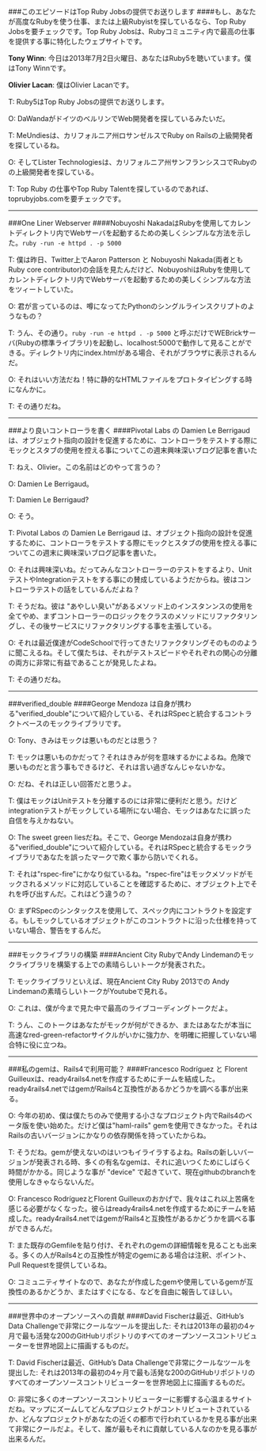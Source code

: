 ###このエピソードはTop Ruby Jobsの提供でお送りします
####もし、あなたが高度なRubyを使う仕事、または上級Rubyistを探しているなら、Top Ruby Jobsを要チェックです。Top Ruby Jobsは、Rubyコミュニティ内で最高の仕事を提供する事に特化したウェブサイトです。

**Tony Winn**: 今日は2013年7月2日火曜日、あなたはRuby5を聴いています。僕はTony Winnです。

**Olivier Lacan**: 僕はOlivier Lacanです。

T: Ruby5はTop Ruby Jobsの提供でお送りします。

O: DaWandaがドイツのベルリンでWeb開発者を探しているみたいだ。

T: MeUndiesは、カリフォルニア州ロサンゼルスでRuby on Railsの上級開発者を探しているね。

O: そしてLister Technologiesは、カリフォルニア州サンフランシスコでRubyのの上級開発者を探している。

T: Top Ruby の仕事やTop Ruby Talentを探しているのであれば、toprubyjobs.comを要チェックです。

---

###One Liner Webserver
####Nobuyoshi NakadaはRubyを使用してカレントディレクトリ内でWebサーバを起動するための美しくシンプルな方法を示した。`ruby -run -e httpd . -p 5000`

T: 僕は昨日、Twitter上でAaron Patterson と Nobuyoshi Nakada(両者ともRuby core contributor)の会話を見たんだけど、NobuyoshiはRubyを使用してカレントディレクトリ内でWebサーバを起動するための美しくシンプルな方法をツィートしていた。

O: 君が言っているのは、噂になってたPythonのシングルラインスクリプトのようなもの？

T: うん、その通り。`ruby -run -e httpd . -p 5000` と呼ぶだけでWEBrickサーバ(Rubyの標準ライブラリ)を起動し、localhost:5000で動作して見ることができる。ディレクトリ内にindex.htmlがある場合、それがブラウザに表示されるんだ。

O: それはいい方法だね！特に静的なHTMLファイルをプロトタイピングする時になんかに。

T: その通りだね。

---

###より良いコントローラを書く
####Pivotal Labs の Damien Le Berrigaudは、オブジェクト指向の設計を促進するために、コントローラをテストする際にモックとスタブの使用を控える事についてこの週末興味深いブログ記事を書いた

T: ねえ、Olivier。この名前はどのやって言うの？

O: Damien Le Berrigaud。

T: Damien Le Berrigaud?

O: そう。

T: Pivotal Labos の Damien Le Berrigaud は、オブジェクト指向の設計を促進するために、コントローラをテストする際にモックとスタブの使用を控える事についてこの週末に興味深いブログ記事を書いた。

O: それは興味深いね。だってみんなコントローラーのテストをするより、UnitテストやIntegrationテストをする事にの賛成しているようだからね。彼はコントローラテストの話をしているんだよね？

T: そうだね。彼は "あやしい臭い"があるメソッド上のインスタンンスの使用を全てやめ、まずコントローラーのロジックをクラスのメソッドにリファクタリングし、その後サービスにリファクタリングする事を主張している。

O: それは最近僕達がCodeSchoolで行ってきたリファクタリングそのもののように聞こえるね。そして僕たちは、それがテストスピードやそれぞれの関心の分離の両方に非常に有益であることが発見したよね。

T: その通りだね。

---

###verified_double
####George Mendoza は自身が携わる"verified_double"について紹介している、それはRSpecと統合するコントラクトベースのモックライブラリです。

O: Tony、きみはモックは悪いものだとは思う？

T: モックは悪いものかだって？それはきみが何を意味するかによるね。危険で悪いものだと言う事もできるけど、それは言い過ぎなんじゃないかな。

O: だね、それは正しい回答だと思うよ。

T: 僕はモックはUnitテストを分離するのには非常に便利だと思う。だけどintegrationテストがモックしている場所にない場合、モックはあなたに誤った自信を与えかねない。

O: The sweet green liesだね。そこで、George Mendozaは自身が携わる"verified_double"について紹介している。それはRSpecと統合するモックライブラリであなたを誤ったマークで欺く事から防いでくれる。

T: それは"rspec-fire"にかなり似ているね。"rspec-fire"はモックメソッドがモックされるメソッドに対応していることを確認するために、オブジェクト上でそれを呼び出すんだ。これはどう違うの？

O: まずRSpecのシンタックスを使用して、スペック内にコントラクトを設定する。もしモックしているオブジェクトがこのコントラクトに沿った仕様を持っていない場合、警告をするんだ。

---

###モックライブラリの構築
####Ancient City RubyでAndy Lindemanのモックライブラリを構築する上での素晴らしいトークが発表された。

T: モックライブラリといえば、現在Ancient City Ruby 2013での Andy Lindemanの素晴らしいトークがYoutubeで見れる。

O: これは、僕が今まで見た中で最高のライブコーディングトークだよ。

T: うん、このトークはあなたがモックが何ができるか、またはあなたが本当に高速なred-green-refactorサイクルがいかに強力か、を明確に把握していない場合特に役に立つね。

---

###私のgemは、Rails4で利用可能？
####Francesco Rodríguez と Florent Guilleuxは、ready4rails4.netを作成するためにチームを結成した。ready4rails4.netではgemがRails4と互換性があるかどうかを調べる事が出来る。

O: 今年の初め、僕は僕たちのみで使用する小さなプロジェクト内でRails4のベータ版を使い始めた。だけど僕は"haml-rails" gemを使用できなかった。それはRailsの古いバージョンにかなりの依存関係を持っていたからね。

T: そうだね。gemが使えないのはいつもイライラするよね。Railsの新しいバージョンが発表される時、多くの有名なgemは、それに追いつくためにしばらく時間がかかる。同じような事が "device" で起きていて、現在githubのbranchを使用しなきゃならないんだ。

O: Francesco RodríguezとFlorent Guilleuxのおかげで、我々はこれ以上苦痛を感じる必要がなくなった。彼らはready4rails4.netを作成するためにチームを結成した。ready4rails4.netではgemがRails4と互換性があるかどうかを調べる事ができるんだ。

T: また既存のGemfileを貼り付け、それぞれのgemの詳細情報を見ることも出来る。多くの人がRails4との互換性が特定のgemにある場合は注釈、ポイント、Pull Requestを提供しているね。

O: コミュニティサイトなので、あなたが作成したgemや使用しているgemが互換性のあるかどうか、またはすぐになる、などを自由に報告してほしい。

---

###世界中のオープンソースへの貢献
####David Fischerは最近、GitHub’s Data Challengeで非常にクールなツールを提出した: それは2013年の最初の4ヶ月で最も活発な200のGitHubリポジトリのすべてのオープンソースコントリビューターを世界地図上に描画するものだ。

T: David Fischerは最近、GitHub’s Data Challengeで非常にクールなツールを提出した: それは2013年の最初の4ヶ月で最も活発な200のGitHubリポジトリのすべてのオープンソースコントリビューターを世界地図上に描画するものだ。

O: 非常に多くのオープンソースコントリビューターに影響する心温まるサイトだね。マップにズームしてどんなプロジェクトがコントリビュートされているか、どんなプロジェクトがあなたの近くの都市で行われているかを見る事が出来て非常にクールだよ。そして、誰が最もそれに貢献している人なのかを見る事が出来るんだ。
